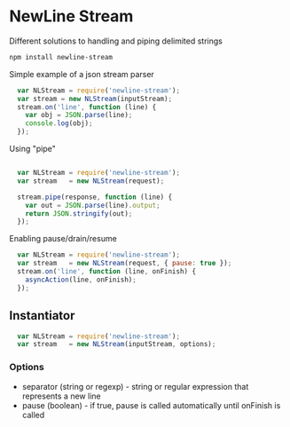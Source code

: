 # NewLine Stream
Different solutions to handling and piping delimited strings

```bash
npm install newline-stream
```

Simple example of a json stream parser
```javascript
  var NLStream = require('newline-stream');
  var stream = new NLStream(inputStream);
  stream.on('line', function (line) {
    var obj = JSON.parse(line);  
    console.log(obj);
  });
```

Using "pipe"
```javascript

  var NLStream = require('newline-stream');
  var stream   = new NLStream(request);

  stream.pipe(response, function (line) {
    var out = JSON.parse(line).output;
    return JSON.stringify(out);
  });
```

Enabling pause/drain/resume
```javascript
  var NLStream = require('newline-stream');
  var stream   = new NLStream(request, { pause: true });
  stream.on('line', function (line, onFinish) {
    asyncAction(line, onFinish);
  });
```

## Instantiator
```javascript
  var NLStream = require('newline-stream'); 
  var stream   = new NLStream(inputStream, options);
```

### Options
  * separator (string or regexp) - string or regular expression that represents a new line
  * pause (boolean) - if true, pause is called automatically until onFinish is called
